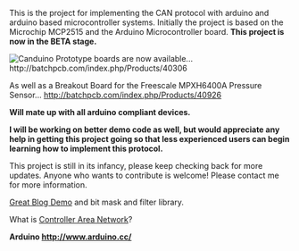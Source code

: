 This is the project for implementing the CAN protocol with arduino and arduino based microcontroller systems.
Initially the project is based on the Microchip MCP2515 and the Arduino Microcontroller board.
**This project is now in the BETA stage.**

<img src='http://crocketteng.com/wp-content/uploads/2010/09/P9150056.jpg' alt='Canduino' />
Prototype boards are now available...
http://batchpcb.com/index.php/Products/40306

As well as a Breakout Board for the Freescale MPXH6400A Pressure Sensor...
http://batchpcb.com/index.php/Products/40926


**Will mate up with all arduino compliant devices.**

**I will be working on better demo code as well, but would appreciate any help in getting this project going so that less experienced users can begin learning how to implement this protocol.**

This project is still in its infancy, please keep checking back for more updates.
Anyone who wants to contribute is welcome!
Please contact me for more information.

[Great Blog Demo](http://modelrail.otenko.com/arduino/arduino-controller-area-network-can) and bit mask and filter library.

What is [Controller Area Network](http://en.wikipedia.org/wiki/Controller_area_network)?


**Arduino http://www.arduino.cc/**

